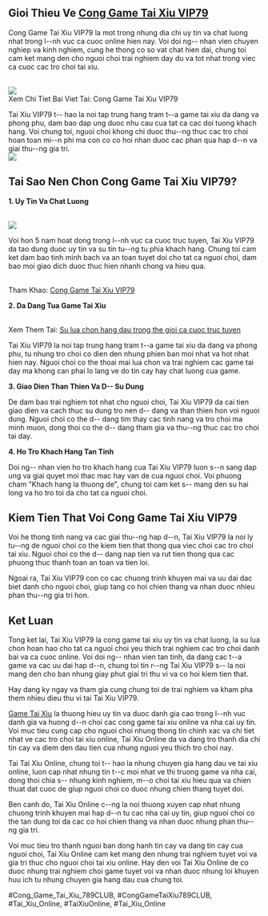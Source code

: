 <h2>Gioi Thieu Ve <a href="https://taixiuonline.games/tai-xiu-vip79/">Cong Game Tai Xiu VIP79</a></h2><p>Cong Game Tai Xiu VIP79 la mot trong nhung dia chi uy tin va chat luong nhat trong l--nh vuc ca cuoc online hien nay. Voi doi ng-- nhan vien chuyen nghiep va kinh nghiem, cung he thong co so vat chat hien dai, chung toi cam ket mang den cho nguoi choi trai nghiem day du va tot nhat trong viec ca cuoc cac tro choi tai xiu.</p><br><img src="https://taixiuonline.games/wp-content/uploads/2024/12/uu-diem-noi-bat-cua-vip-79.jpg"></br>
Xem Chi Tiet Bai Viet Tai: Cong Game Tai Xiu VIP79<p>Tai Xiu VIP79 t-- hao la noi tap trung hang tram t--a game tai xiu da dang va phong phu, dam bao dap ung duoc nhu cau cua tat ca cac doi tuong khach hang. Voi chung toi, nguoi choi khong chi duoc thu--ng thuc cac tro choi hoan toan mi--n phi ma con co co hoi nhan duoc cac phan qua hap d--n va giai thu--ng gia tri.<br><img src="https://taixiuonline.games/wp-content/uploads/2024/12/huong-dan-tai-app-vip79.jpg"></br><h2>Tai Sao Nen Chon Cong Game Tai Xiu VIP79?</h2><p><strong>1. Uy Tin Va Chat Luong</strong></p><br><img src="https://taixiuonline.games/wp-content/uploads/2024/12/san-pham-trong-sanh-tai-xiu-vip79.jpg"></br><p>Voi hon 5 nam hoat dong trong l--nh vuc ca cuoc truc tuyen, Tai Xiu VIP79 da tao dung duoc uy tin va su tin tu--ng tu phia khach hang. Chung toi cam ket dam bao tinh minh bach va an toan tuyet doi cho tat ca nguoi choi, dam bao moi giao dich duoc thuc hien nhanh chong va hieu qua.</p><br>Tham Khao: <a href="https://taixiuonlinegames4.shopinfo.jp/posts/56425826">Cong Game Tai Xiu VIP79</a></br><p><strong>2. Da Dang Tua Game Tai Xiu</strong></p><br>Xem Them Tai: <a href="https://taixiuonlinegames3.shopinfo.jp/posts/56425842">Su lua chon hang dau trong the gioi ca cuoc truc tuyen</a></br><p>Tai Xiu VIP79 la noi tap trung hang tram t--a game tai xiu da dang va phong phu, tu nhung tro choi co dien den nhung phien ban moi nhat va hot nhat hien nay. Nguoi choi co the thoai mai lua chon va trai nghiem cac game tai day ma khong can phai lo lang ve do tin cay hay chat luong cua game.</p><p><strong>3. Giao Dien Than Thien Va D-- Su Dung</strong></p><p>De dam bao trai nghiem tot nhat cho nguoi choi, Tai Xiu VIP79 da cai tien giao dien va cach thuc su dung tro nen d-- dang va than thien hon voi nguoi dung. Nguoi choi co the d-- dang tim thay cac tinh nang va tro choi ma minh muon, dong thoi co the d-- dang tham gia va thu--ng thuc cac tro choi tai day.</p><p><strong>4. Ho Tro Khach Hang Tan Tinh</strong></p><p>Doi ng-- nhan vien ho tro khach hang cua Tai Xiu VIP79 luon s--n sang dap ung va giai quyet moi thac mac hay van de cua nguoi choi. Voi phuong cham "Khach hang la thuong de", chung toi cam ket s-- mang den su hai long va ho tro toi da cho tat ca nguoi choi.</p><h2>Kiem Tien That Voi Cong Game Tai Xiu VIP79</h2><p>Voi he thong tinh nang va cac giai thu--ng hap d--n, Tai Xiu VIP79 la noi ly tu--ng de nguoi choi co the kiem tien that thong qua viec choi cac tro choi tai xiu. Nguoi choi co the d-- dang nap tien va rut tien thong qua cac phuong thuc thanh toan an toan va tien loi.</p><p>Ngoai ra, Tai Xiu VIP79 con co cac chuong trinh khuyen mai va uu dai dac biet danh cho nguoi choi, giup tang co hoi chien thang va nhan duoc nhieu phan thu--ng gia tri hon.</p><h2>Ket Luan</h2><p>Tong ket lai, Tai Xiu VIP79 la cong game tai xiu uy tin va chat luong, la su lua chon hoan hao cho tat ca nguoi choi yeu thich trai nghiem cac tro choi danh bai va ca cuoc online. Voi doi ng-- nhan vien tan tinh, da dang cac t--a game va cac uu dai hap d--n, chung toi tin r--ng Tai Xiu VIP79 s-- la noi mang den cho ban nhung giay phut giai tri thu vi va co hoi kiem tien that.</p><p>Hay dang ky ngay va tham gia cung chung toi de trai nghiem va kham pha them nhieu dieu thu vi tai Tai Xiu VIP79.</p><p><a href="https://taixiuonline.games/">Game Tai Xiu</a> la thuong hieu uy tin va duoc danh gia cao trong l--nh vuc danh gia va huong d--n choi cac cong game tai xiu online va nha cai uy tin. Voi muc tieu cung cap cho nguoi choi nhung thong tin chinh xac va chi tiet nhat ve cac tro choi tai xiu online, Tai Xiu Online da va dang tro thanh dia chi tin cay va diem den dau tien cua nhung nguoi yeu thich tro choi nay.

Tai Tai Xiu Online, chung toi t-- hao la nhung chuyen gia hang dau ve tai xiu online, luon cap nhat nhung tin t--c moi nhat ve thi truong game va nha cai, dong thoi chia s-- nhung kinh nghiem, m--o choi tai xiu hieu qua va chien thuat dat cuoc de giup nguoi choi co duoc nhung chien thang tuyet doi.

Ben canh do, Tai Xiu Online c--ng la noi thuong xuyen cap nhat nhung chuong trinh khuyen mai hap d--n tu cac nha cai uy tin, giup nguoi choi co the tan dung toi da cac co hoi chien thang va nhan duoc nhung phan thu--ng gia tri.

Voi muc tieu tro thanh nguoi ban dong hanh tin cay va dang tin cay cua nguoi choi, Tai Xiu Online cam ket mang den nhung trai nghiem tuyet voi va gia tri thuc cho nguoi choi tai xiu online. Hay den voi Tai Xiu Online de co duoc nhung trai nghiem choi game tuyet voi va nhan duoc nhung loi khuyen huu ich tu nhung chuyen gia hang dau cua chung toi.</p>
#Cong_Game_Tai_Xiu_789CLUB, #CongGameTaiXiu789CLUB, #Tai_Xiu_Online, #TaiXiuOnline, #Tai_Xiu_Online
